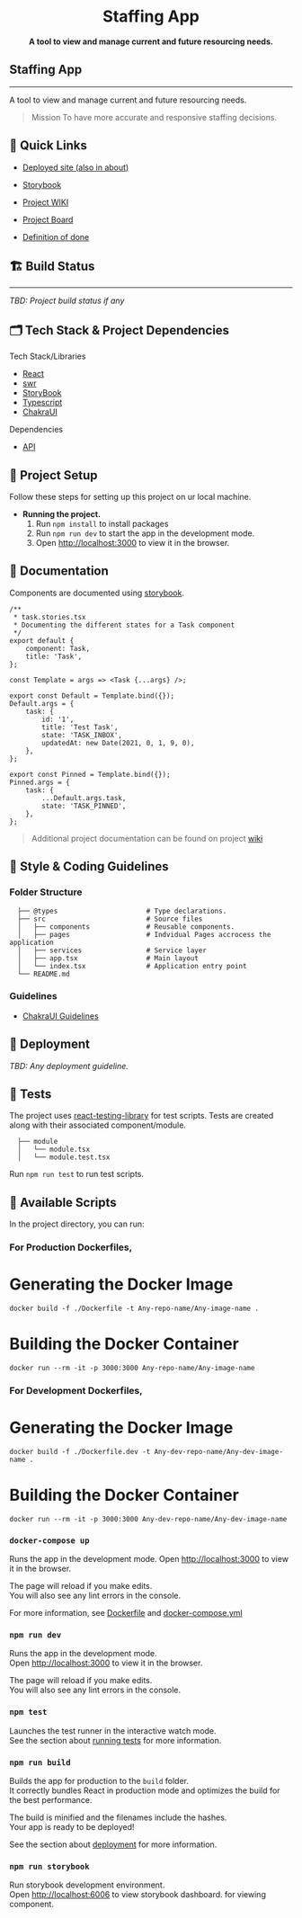 <div align="center">
  <h1>Staffing App</h1>
  <strong>A tool to view and manage current and future resourcing needs.</strong>
</div>

## Staffing App
------
 A tool to view and manage current and future resourcing needs.
> Mission
> To have more accurate and responsive staffing decisions.

## 🔗 Quick Links

- [Deployed site (also in about)](bitovi.github.io/app-staffing/)

- [Storybook](https://bitovi.github.io/app-staffing/storybook/)
- [Project WIKI](https://github.com/bitovi/app-staffing/wiki)
- [Project Board](https://github.com/bitovi/app-staffing/projects)
- [Definition of done](https://github.com/bitovi/app-staffing/wiki/Definition-of-Done)

## 🏗 Build Status

------

*TBD: Project build status if any*

## 🗂 Tech Stack & Project Dependencies

Tech Stack/Libraries

- [React](https://reactjs.org/docs/getting-started.html)
- [swr](https://swr.vercel.app/docs/getting-started)
- [StoryBook](https://storybook.js.org/docs/react/get-started/introduction)
- [Typescript](https://www.typescriptlang.org/docs/handbook/typescript-from-scratch.html)
- [ChakraUI](https://chakra-ui.com/docs/getting-started)

Dependencies

- [API]()


[comment]: <> (- [])


## 🔧 Project Setup

Follow these steps for setting up this project on ur local machine.

- **Running the project.**
     1. Run `npm install` to install packages 
     2. Run `npm run dev` to start the app in the development mode.
     3. Open [http://localhost:3000](http://localhost:3000) to view it in the browser.

## 📜 Documentation

Components are documented using [storybook](https://storybook.js.org/docs/react/writing-stories/introduction).

```tsx
/** 
 * task.stories.tsx
 * Documenting the different states for a Task component
 */
export default {
    component: Task,
    title: 'Task',
};

const Template = args => <Task {...args} />;

export const Default = Template.bind({});
Default.args = {
    task: {
        id: '1',
        title: 'Test Task',
        state: 'TASK_INBOX',
        updatedAt: new Date(2021, 0, 1, 9, 0),
    },
};

export const Pinned = Template.bind({});
Pinned.args = {
    task: {
        ...Default.args.task,
        state: 'TASK_PINNED',
    },
};
```

> Additional project documentation can be found on project [wiki](https://github.com/bitovi/app-staffing/wiki)

## 🦺 Style & Coding Guidelines

### Folder Structure

      ├── @types                      # Type declarations.
      ├── src                         # Source files
      │   ├── components              # Reusable components.
      │   ├── pages                   # Indvidual Pages accrocess the application
      │   ├── services                # Service layer
      │   ├── app.tsx                 # Main layout 
      │   └── index.tsx               # Application entry point
      └── README.md


### Guidelines

- [ChakraUI Guidelines](https://bitovi.github.io/app-staffing/storybook/?path=/story/design-system--page)

## 🚀 Deployment

*TBD: Any deployment guideline.*

## 🧪 Tests

The project uses [react-testing-library](https://testing-library.com/docs/react-testing-library/intro/) for test scripts.
Tests are created along with their associated component/module.

      ├── module
      │   └── module.tsx
      │   └── module.test.tsx

Run `npm run test` to run test scripts.

[comment]: <> (TBD testing guidelines)

## 🧰 Available Scripts

In the project directory, you can run:

### For Production Dockerfiles,
# Generating the Docker Image

`docker build -f ./Dockerfile -t Any-repo-name/Any-image-name .`

# Building the Docker Container

`docker run --rm -it -p 3000:3000 Any-repo-name/Any-image-name`

### For Development Dockerfiles,
# Generating the Docker Image

`docker build -f ./Dockerfile.dev -t Any-dev-repo-name/Any-dev-image-name .`

# Building the Docker Container

`docker run --rm -it -p 3000:3000 Any-dev-repo-name/Any-dev-image-name`


### `docker-compose up`
Runs the app in the development mode.
Open [http://localhost:3000](http://localhost:3000) to view it in the browser.

The page will reload if you make edits.\
You will also see any lint errors in the console.

For more information, see [Dockerfile](./Dockerfile) and [docker-compose.yml](./docker-compose.yaml)

### `npm run dev`

Runs the app in the development mode.\
Open [http://localhost:3000](http://localhost:3000) to view it in the browser.

The page will reload if you make edits.\
You will also see any lint errors in the console.

### `npm test`

Launches the test runner in the interactive watch mode.\
See the section about [running tests](https://facebook.github.io/create-react-app/docs/running-tests) for more information.

### `npm run build`

Builds the app for production to the `build` folder.\
It correctly bundles React in production mode and optimizes the build for the best performance.

The build is minified and the filenames include the hashes.\
Your app is ready to be deployed!

See the section about [deployment](https://facebook.github.io/create-react-app/docs/deployment) for more information.

### `npm run storybook`

Run storybook development environment.\
Open [http://localhost:6006](http://localhost:6006/?path=/story/introduction--page) to view storybook dashboard. for viewing component.
